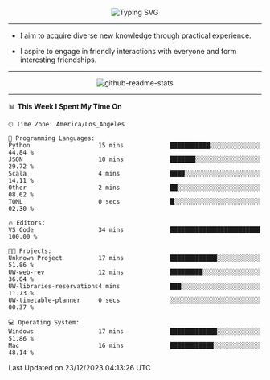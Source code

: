 <p align="center">
  <img src="https://readme-typing-svg.demolab.com?font=Fira+Code&weight=500&size=32&duration=2500&pause=1600&center=true&vCenter=true&random=false&width=1024&height=64&lines=Hi+there+%F0%9F%91%8B;I'm+delighted+you+could+make+it+here+%F0%9F%8E%89;I'm+Harry%2C+a+college+student+still+finding+my+way" alt="Typing SVG" />
</p>


---


- I aim to acquire diverse new knowledge through practical experience.

- I aspire to engage in friendly interactions with everyone and form interesting friendships.


---


<p align="center">
  <img src="https://github-readme-stats.vercel.app/api?username=Harry-Jing&show_icons=true" alt="github-readme-stats"/>
</p>


---

<!--START_SECTION:waka-->
📊 **This Week I Spent My Time On** 

```text
🕑︎ Time Zone: America/Los_Angeles

💬 Programming Languages: 
Python                   15 mins             ███████████░░░░░░░░░░░░░░   44.84 % 
JSON                     10 mins             ███████░░░░░░░░░░░░░░░░░░   29.72 % 
Scala                    4 mins              ████░░░░░░░░░░░░░░░░░░░░░   14.11 % 
Other                    2 mins              ██░░░░░░░░░░░░░░░░░░░░░░░   08.62 % 
TOML                     0 secs              █░░░░░░░░░░░░░░░░░░░░░░░░   02.30 % 

🔥 Editors: 
VS Code                  34 mins             █████████████████████████   100.00 % 

🐱‍💻 Projects: 
Unknown Project          17 mins             █████████████░░░░░░░░░░░░   51.86 % 
UW-web-rev               12 mins             █████████░░░░░░░░░░░░░░░░   36.04 % 
UW-libraries-reservations4 mins              ███░░░░░░░░░░░░░░░░░░░░░░   11.73 % 
UW-timetable-planner     0 secs              ░░░░░░░░░░░░░░░░░░░░░░░░░   00.37 % 

💻 Operating System: 
Windows                  17 mins             █████████████░░░░░░░░░░░░   51.86 % 
Mac                      16 mins             ████████████░░░░░░░░░░░░░   48.14 % 
```


 Last Updated on 23/12/2023 04:13:26 UTC
<!--END_SECTION:waka-->
